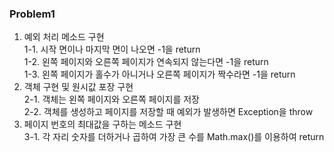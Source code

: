 ### Problem1

1. 예외 처리 메소드 구현<br/>
   1-1. 시작 면이나 마지막 면이 나오면 -1을 return<br/>
   1-2. 왼쪽 페이지와 오른쪽 페이지가 연속되지 않는다면 -1을 return<br/>
   1-3. 왼쪽 페이지가 홀수가 아니거나 오른쪽 페이지가 짝수라면 -1을 return<br/>
2. 객체 구현 및 원시값 포장 구현<br/>
   2-1. 객체는 왼쪽 페이지와 오른쪽 페이지를 저장<br/>
   2-2. 객체를 생성하고 페이지를 저장할 때 예외가 발생하면 Exception을 throw<br/>
3. 페이지 번호의 최대값을 구하는 메소드 구현<br/>
   3-1. 각 자리 숫자를 더하거나 곱하여 가장 큰 수를 Math.max()를 이용하여 return
